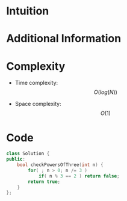 # Intuition

# Additional Information

# Complexity
- Time complexity: $$O(log(N))$$
<!-- Add your time complexity here, e.g. $$O(n)$$ -->

- Space complexity: $$O(1)$$
<!-- Add your space complexity here, e.g. $$O(n)$$ -->

# Code
```cpp
class Solution {
public:
    bool checkPowersOfThree(int n) {
        for( ; n > 0; n /= 3 ) 
            if( n % 3 == 2 ) return false;
        return true;
    }
};
```
